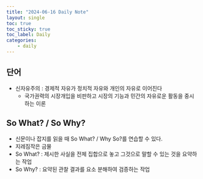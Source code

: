 ```yaml
---
title: "2024-06-16 Daily Note"
layout: single
toc: true
toc_sticky: true
toc_label: Daily
categories:
    - daily
---
```


## 단어
- 신자유주의 : 경제적 자유가 정치적 자유와 개인의 자유로 이어진다
  - 국가권력의 시장개입을 비판하고 시장의 기능과 민간의 자유로운 활동을 중시하는 이론


## So What? / So Why?
- 신문이나 잡지를 읽을 때 So What? / Why So?를 연습할 수 있다.
- 지레짐작은 금물
- So What? : 제시한 사실을 전체 집합으로 놓고 그것으로 말할 수 있는 것을 요약하는 작업
- So Why? : 요약된 관찰 결과를 요소 분해하여 검증하는 작업